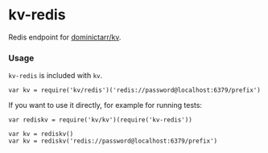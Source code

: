 # kv-redis

Redis endpoint for [dominictarr/kv](https://github.com/dominictarr/kv).

### Usage

`kv-redis` is included with `kv`.

```
var kv = require('kv/redis')('redis://password@localhost:6379/prefix')
```

If you want to use it directly, for example for running tests:

```
var rediskv = require('kv/kv')(require('kv-redis'))

var kv = rediskv()
var kv = rediskv('redis://password@localhost:6379/prefix')
```
